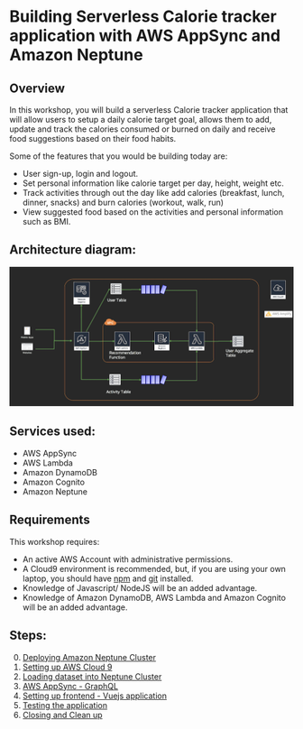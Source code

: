 # Building Serverless Calorie tracker application with AWS AppSync and Amazon Neptune

## Overview 

In this workshop, you will build a serverless Calorie tracker application that will allow users to setup a daily calorie target goal, allows them to add, update and track the calories consumed or burned on daily and receive food suggestions based on their food habits.

Some of the features that you would be building today are:
- User sign-up, login and logout.
- Set personal information like calorie target per day, height, weight etc.
- Track activities through out the day like add calories (breakfast, lunch, dinner, snacks) and burn calories (workout, walk, run)
- View suggested food based on the activities and personal information such as BMI.

## Architecture diagram:

![Architecture](./images/architecture.png)

## Services used:
- AWS AppSync
- AWS Lambda
- Amazon DynamoDB
- Amazon Cognito
- Amazon Neptune

## Requirements

This workshop requires:

- An active AWS Account with administrative permissions.
- A Cloud9 environment is recommended, but, if you are using your own laptop, you should have [npm](https://docs.npmjs.com/getting-started/installing-node) and [git](https://git-scm.com/book/en/v2/Getting-Started-Installing-Git) installed.
- Knowledge of Javascript/ NodeJS will be an added advantage.
- Knowledge of Amazon DynamoDB, AWS Lambda and Amazon Cognito will be an added advantage.

## Steps:
0. [Deploying Amazon Neptune Cluster](./0_NEPTUNE/README.md)
1. [Setting up AWS Cloud 9](./1_AWS_Cloud9/README.md)
2. [Loading dataset into Neptune Cluster](./2_LOAD_DATA/README.md)
3. [AWS AppSync - GraphQL](./3_APPSYNC/README.md)
4. [Setting up frontend - Vuejs application](./4_FRONTEND_APP/README.md)
5. [Testing the application](./5_TESTING/README.md)
6. [Closing and Clean up](./6_CLEANUP/README.md)

